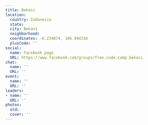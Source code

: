```yaml
---
title: Bekasi
location:
  country: Indonesia
  state: 
  city: Bekasi
  neighborhood: 
  coordinates: -6.234874, 106.994316
  plusCode: ''
social:
  name: Facebook page
  URL: https://www.facebook.com/groups/free.code.camp.bekasi
chat:
  name: ''
  URL: ''
event:
  name: ''
  URL: ''
leaders:
- name: ''
  URL: ''
photos:
  old: 
  cover: ''
---
```

